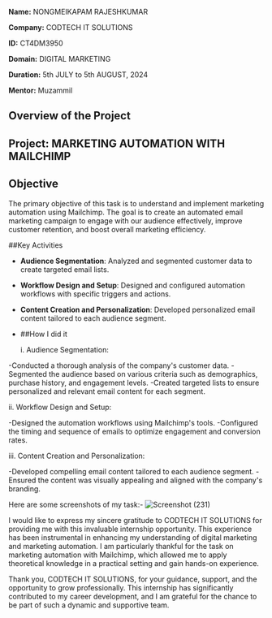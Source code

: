 **Name:** NONGMEIKAPAM RAJESHKUMAR

**Company:** CODTECH IT SOLUTIONS

**ID:** CT4DM3950

**Domain:** DIGITAL MARKETING

**Duration:** 5th JULY to 5th AUGUST, 2024

**Mentor:** Muzammil


## Overview of the Project

## Project: MARKETING AUTOMATION WITH MAILCHIMP

## Objective
The primary objective of this task is to understand and implement marketing automation using Mailchimp. The goal is to create an automated email marketing campaign to engage with our audience effectively, improve customer retention, and boost overall marketing efficiency.

##Key Activities
- **Audience Segmentation**: Analyzed and segmented customer data to create targeted email lists.
- **Workflow Design and Setup**: Designed and configured automation workflows with specific triggers and actions.
- **Content Creation and Personalization**: Developed personalized email content tailored to each audience segment.

- ##How I did it
  
  i. Audience Segmentation:

-Conducted a thorough analysis of the company's customer data.
-Segmented the audience based on various criteria such as demographics, purchase history, and engagement levels.
-Created targeted lists to ensure personalized and relevant email content for each segment.

ii. Workflow Design and Setup:

-Designed the automation workflows using Mailchimp's tools.
-Configured the timing and sequence of emails to optimize engagement and conversion rates.

iii. Content Creation and Personalization:

-Developed compelling email content tailored to each audience segment.
-Ensured the content was visually appealing and aligned with the company's branding.

Here are some screenshots of my task:-
![Screenshot (231)](https://github.com/user-attachments/assets/e26c663d-e9ec-47cc-9571-9e00dbecdc76)



I would like to express my sincere gratitude to CODTECH IT SOLUTIONS for providing me with this invaluable internship opportunity. This experience has been instrumental in enhancing my understanding of digital marketing and marketing automation. I am particularly thankful for the task on marketing automation with Mailchimp, which allowed me to apply theoretical knowledge in a practical setting and gain hands-on experience.

Thank you, CODTECH IT SOLUTIONS, for your guidance, support, and the opportunity to grow professionally. This internship has significantly contributed to my career development, and I am grateful for the chance to be part of such a dynamic and supportive team.
